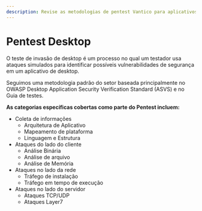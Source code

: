 ```yaml
---
description: Revise as metodologias de pentest Vantico para aplicativos de desktop.
---
```


# Pentest Desktop

O teste de invasão de desktop é um processo no qual um testador usa ataques simulados para identificar possíveis vulnerabilidades de segurança em um aplicativo de desktop.

Seguimos uma metodologia padrão do setor baseada principalmente no OWASP Desktop Application Security Verification Standard (ASVS) e no Guia de testes.

**As categorias específicas cobertas como parte do Pentest incluem:**

* Coleta de informações
  * Arquitetura de Aplicativo
  * Mapeamento de plataforma
  * Linguagem e Estrutura
* Ataques do lado do cliente
  * Análise Binária
  * Análise de arquivo
  * Análise de Memória
* Ataques no lado da rede
  * Tráfego de instalação
  * Tráfego em tempo de execução
* Ataques no lado do servidor
  * Ataques TCP/UDP
  * Ataques Layer7

